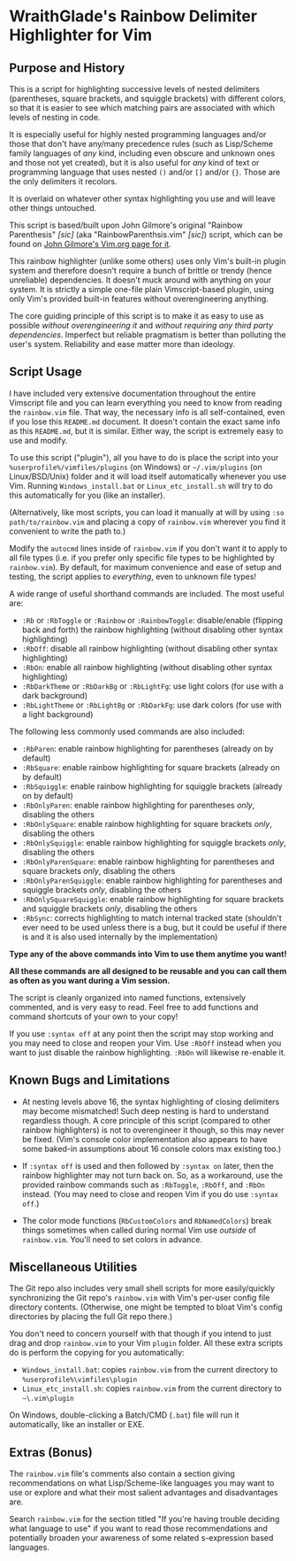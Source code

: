 # WraithGlade's Rainbow Delimiter Highlighter for Vim

## Purpose and History

This is a script for highlighting successive levels of nested delimiters (parentheses, square brackets, and squiggle brackets) with different colors, so that it is easier to see which matching pairs are associated with which levels of nesting in code. 

It is especially useful for highly nested programming languages and/or those that don't have any/many precedence rules (such as Lisp/Scheme family languages of *any* kind, including even obscure and unknown ones and those not yet created), but it is also useful for *any* kind of text or programming language that uses nested `()` and/or `[]` and/or `{}`. Those are the only delimiters it recolors.

It is overlaid on whatever other syntax highlighting you use and will leave other things untouched.

This script is based/built upon John Gilmore's original "Rainbow Parenthesis" *[sic]* (aka "RainbowParenthsis.vim" *[sic]*) script, which can be found on [John Gilmore's Vim.org page for it](https://www.vim.org/scripts/script.php?script_id=1230).

This rainbow highlighter (unlike some others) uses only Vim's built-in plugin system and therefore doesn't require a bunch of brittle or trendy (hence unreliable) dependencies. It doesn't muck around with anything on your system. It is strictly a simple one-file plain Vimscript-based plugin, using only Vim's provided built-in features without overengineering anything.

The core guiding principle of this script is to make it as easy to use as possible *without overengineering it* and *without requiring any third party dependencies*. Imperfect but reliable pragmatism is better than polluting the user's system. Reliability and ease matter more than ideology.

## Script Usage

I have included very extensive documentation throughout the entire Vimscript file and you can learn everything you need to know from reading the `rainbow.vim` file. That way, the necessary info is all self-contained, even if you lose this `README.md` document. It doesn't contain the exact same info as this `README.md`, but it is similar. Either way, the script is extremely easy to use and modify.

To use this script ("plugin"), all you have to do is place the script into your `%userprofile%/vimfiles/plugins` (on Windows) or `~/.vim/plugins` (on Linux/BSD/Unix) folder and it will load itself automatically whenever you use Vim. Running `Windows_install.bat` or `Linux_etc_install.sh` will try to do this automatically for you (like an installer).

(Alternatively, like most scripts, you can load it manually at will by using `:so path/to/rainbow.vim` and placing a copy of `rainbow.vim` wherever you find it convenient to write the path to.)

Modify the `autocmd` lines inside of `rainbow.vim` if you don't want it to apply to all file types (i.e. if you prefer only specific file types to be highlighted by `rainbow.vim`). By default, for maximum convenience and ease of setup and testing, the script applies to *everything*, even to unknown file types!

A wide range of useful shorthand commands are included. The most useful are:

- `:Rb` or `:RbToggle` or `:Rainbow` or `:RainbowToggle`: disable/enable (flipping back and forth) the rainbow highlighting (without disabling other syntax highlighting)
- `:RbOff`: disable all rainbow highlighting (without disabling other syntax highlighting)
- `:RbOn`: enable all rainbow highlighting (without disabling other syntax highlighting)
- `:RbDarkTheme` or `:RbDarkBg` or `:RbLightFg`: use light colors (for use with a dark background)
- `:RbLightTheme` or `:RbLightBg` or `:RbDarkFg`: use dark colors (for use with a light background)

The following less commonly used commands are also included:

- `:RbParen`: enable rainbow highlighting for parentheses (already on by default)
- `:RbSquare`: enable rainbow highlighting for square brackets (already on by default)
- `:RbSquiggle`: enable rainbow highlighting for squiggle brackets (already on by default)
- `:RbOnlyParen`: enable rainbow highlighting for parentheses *only*, disabling  the others
- `:RbOnlySquare`: enable rainbow highlighting for square brackets *only*, disabling  the others
- `:RbOnlySquiggle`: enable rainbow highlighting for squiggle brackets *only*, disabling  the others
- `:RbOnlyParenSquare`: enable rainbow highlighting for parentheses and square brackets *only*, disabling  the others
- `:RbOnlyParenSquiggle`: enable rainbow highlighting for parentheses and squiggle brackets *only*, disabling  the others
- `:RbOnlySquareSquiggle`: enable rainbow highlighting for square brackets and squiggle brackets *only*, disabling  the others
- `:RbSync`: corrects highlighting to match internal tracked state (shouldn't ever need to be used unless there is a bug, but it could be useful if there is and it is also used internally by the implementation)

**Type any of the above commands into Vim to use them anytime you want!**

**All these commands are all designed to be reusable and you can call them as often as you want during a Vim session.**

The script is cleanly organized into named functions, extensively commented, and is very easy to read. Feel free to add functions and command shortcuts of your own to your copy!

If you use `:syntax off` at any point then the script may stop working and you may need to close and reopen your Vim. Use `:RbOff` instead when you want to just disable the rainbow highlighting. `:RbOn` will likewise re-enable it.

## Known Bugs and Limitations

- At nesting levels above 16, the syntax highlighting of closing delimiters 
  may become mismatched! Such deep nesting is hard to understand regardless though.
  A core principle of this script (compared to other rainbow highlighters) is not to overengineer it though, so this may never be fixed. 
  (Vim's console color implementation also appears to have some baked-in 
  assumptions about 16 console colors max existing too.)


- If `:syntax off` is used and then followed by `:syntax on` later,
  then the rainbow highlighter may not turn back on. So, as a workaround, use 
  the provided rainbow commands such as `:RbToggle`, `:RbOff`, and `:RbOn` instead.
  (You may need to close and reopen Vim if you do use `:syntax off`.)
  
- The color mode functions (`RbCustomColors` and `RbNamedColors`) break
  things sometimes when called during normal Vim use *outside* of `rainbow.vim`. You'll need to set colors in advance.

## Miscellaneous Utilities

The Git repo also includes very small shell scripts for more easily/quickly synchronizing the Git repo's `rainbow.vim` with Vim's per-user config file directory contents. (Otherwise, one might be tempted to bloat Vim's config directories by placing the full Git repo there.)

You don't need to concern yourself with that though if you intend to just drag and drop `rainbow.vim` to your Vim `plugin` folder. All these extra scripts do is perform the copying for you automatically:

- `Windows_install.bat`: copies `rainbow.vim` from the current directory to `%userprofile%\vimfiles\plugin`
- `Linux_etc_install.sh`: copies `rainbow.vim` from the current directory to `~\.vim\plugin`

On Windows, double-clicking a Batch/CMD (`.bat`) file will run it automatically, like an installer or EXE.

## Extras (Bonus)

The `rainbow.vim` file's comments also contain a section giving recommendations on what Lisp/Scheme-like languages you may want to use or explore and what their most salient advantages and disadvantages are. 

Search `rainbow.vim` for the section titled "If you're having trouble deciding what language to use" if you want to read those recommendations and potentially broaden your awareness of some related s-expression based languages.
